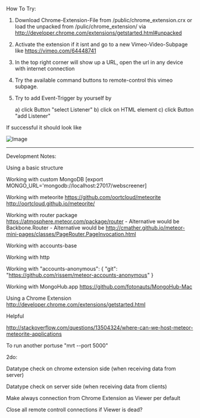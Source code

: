 How To Try:

1. Download Chrome-Extension-File from /public/chrome_extension.crx or load the unpacked from /pulic/chrome_extension/ via http://developer.chrome.com/extensions/getstarted.html#unpacked

2. Activate the extension if it isnt and go to a new Vimeo-Video-Subpage like https://vimeo.com/64448741

3. In the top right corner will show up a URL, open the url in any device with internet connection

4. Try the available command buttons to remote-control this vimeo subpage.

5. Try to add Event-Trigger by yourself by

    a) click Button "select Listener" 
    b) click on HTML element 
    c) click Button "add Listener"

If successful it should look like 

![Image](https://dl.dropboxusercontent.com/u/45446322/basic_git.png)


------


Development Notes:

Using a basic structure

Working with custom MongoDB [export MONGO_URL='mongodb://localhost:27017/webscreener]

Working with meteorite https://github.com/oortcloud/meteorite http://oortcloud.github.io/meteorite/

Working with router package https://atmosphere.meteor.com/package/router
    - Alternative would be Backbone.Router
    - Alternative would be http://cmather.github.io/meteor-mini-pages/classes/PageRouter.PageInvocation.html

Working with accounts-base

Working with http

Working with
  "accounts-anonymous": {
    "git": "https://github.com/rissem/meteor-accounts-anonymous"
  }

Working with MongoHub.app https://github.com/fotonauts/MongoHub-Mac

Using a Chrome Extension http://developer.chrome.com/extensions/getstarted.html

Helpful

http://stackoverflow.com/questions/13504324/where-can-we-host-meteor-meteorite-applications

To run another portuse "mrt --port 5000"

2do:

Datatype check on chrome extension side (when receiving data from server)

Datatype check on server side (when receiving data from clients)

Make always connection from Chrome Extension as Viewer per default

Close all remote controll connections if Viewer is dead?